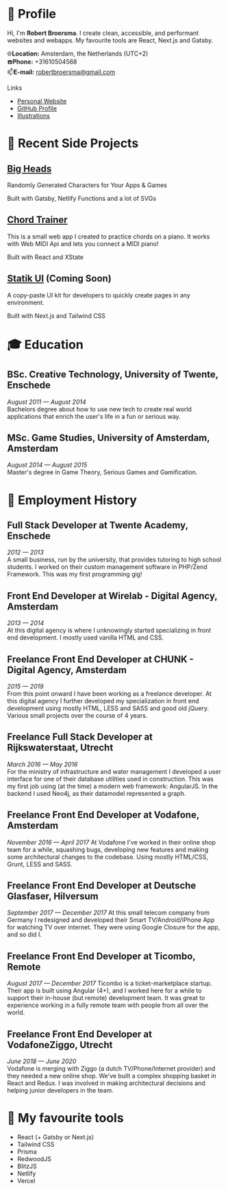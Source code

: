 # 👨 Profile

Hi, I'm **Robert Broersma**. I create clean, accessible, and performant websites and webapps. My favourite tools are React, Next.js and Gatsby.

🌐**Location:** Amsterdam, the Netherlands (UTC+2)\
☎️**Phone:** +31610504568\
📫**E-mail:** robertbroersma@gmail.com

Links

- [Personal Website](http://robertbroersma.com/)
- [GitHub Profile](https://github.com/RobertBroersma)
- [Illustrations](https://www.facebook.com/BroersmaRobert/)

# 🚧 Recent Side Projects

## [Big Heads](https://bigheads.io/)

Randomly Generated Characters for Your Apps & Games

Built with Gatsby, Netlify Functions and a lot of SVGs

## [Chord Trainer](https://chord-trainer.netlify.app/)

This is a small web app I created to practice chords on a piano.
It works with Web MIDI Api and lets you connect a MIDI piano!

Built with React and XState

## [Statik UI](https://statik.ly) (Coming Soon)

A copy-paste UI kit for developers to quickly create pages in any environment.

Built with Next.js and Tailwind CSS

# 🎓 Education

## BSc. Creative Technology, University of Twente, Enschede

_August 2011 — August 2014_\
Bachelors degree about how to use new tech to create real world
applications that enrich the user's life in a fun or serious way.

## MSc. Game Studies, University of Amsterdam, Amsterdam

_August 2014 — August 2015_\
Master's degree in Game Theory, Serious Games and Gamification.

# 💼 Employment History

## Full Stack Developer at Twente Academy, Enschede

_2012 — 2013_\
A small business, run by the university, that provides tutoring to high school
students. I worked on their custom management software in PHP/Zend
Framework.
This was my first programming gig!

## Front End Developer at Wirelab - Digital Agency, Amsterdam

_2013 — 2014_\
At this digital agency is where I unknowingly started specializing in front end
development. I mostly used vanilla HTML and CSS.

## Freelance Front End Developer at CHUNK - Digital Agency, Amsterdam

_2015 — 2019_\
From this point onward I have been working as a freelance developer.
At this digital agency I further developed my specialization in front end
development using mostly HTML, LESS and SASS and good old jQuery.
Various small projects over the course of 4 years.

## Freelance Full Stack Developer at Rijkswaterstaat, Utrecht

_March 2016 — May 2016_\
For the ministry of infrastructure and water management I developed a user
interface for one of their database utilities used in construction. This was
my first job using (at the time) a modern web framework: AngularJS. In the
backend I used Neo4j, as their datamodel represented a graph.

## Freelance Front End Developer at Vodafone, Amsterdam

_November 2016 — April 2017_
At Vodafone I've worked in their online shop team for a while, squashing
bugs, developing new features and making some architectural changes to
the codebase. Using mostly HTML/CSS, Grunt, LESS and SASS.

## Freelance Front End Developer at Deutsche Glasfaser, Hilversum

_September 2017 — December 2017_
At this small telecom company from Germany I redesigned and developed
their Smart TV/Android/iPhone App for watching TV over internet. They were
using Google Closure for the app, and so did I.

## Freelance Front End Developer at Ticombo, Remote

_August 2017 — December 2017_
Ticombo is a ticket-marketplace startup. Their app is built using Angular
(4+), and I worked here for a while to support their in-house (but remote) development team.
It was great to experience working in a fully remote team with people from
all over the world.

## Freelance Front End Developer at VodafoneZiggo, Utrecht

_June 2018 — June 2020_\
Vodafone is merging with Ziggo (a dutch
TV/Phone/Internet provider) and they needed a new online shop. We've built a complex shopping basket in React and Redux. I was involved in making architectural decisions and helping junior developers in the team.

# 💯 My favourite tools

- React (+ Gatsby or Next.js)
- Tailwind CSS
- Prisma
- RedwoodJS
- BlitzJS
- Netlify
- Vercel
